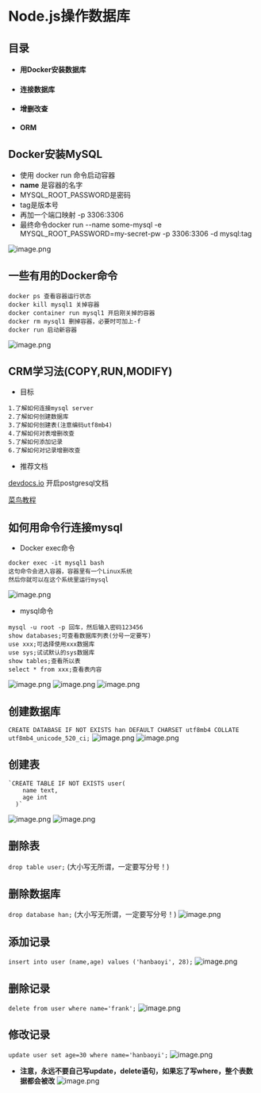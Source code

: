 # Node.js操作数据库

## 目录
- #### 用Docker安装数据库
- #### 连接数据库
- #### 增删改查
- #### ORM

## Docker安装MySQL

- 使用 docker run 命令启动容器
- **name** 是容器的名字
- MYSQL_ROOT_PASSWORD是密码
- tag是版本号
- 再加一个端口映射 -p 3306:3306
- 最终命令docker run --name some-mysql -e MYSQL_ROOT_PASSWORD=my-secret-pw -p 3306:3306 -d mysql:tag

![image.png](https://upload-images.jianshu.io/upload_images/1181204-5293da4a1c50e09c.png?imageMogr2/auto-orient/strip%7CimageView2/2/w/1240)

## 一些有用的Docker命令

```
docker ps 查看容器运行状态
docker kill mysql1 关掉容器
docker container run mysql1 开启刚关掉的容器
docker rm mysql1 删掉容器，必要时可加上-f
docker run 启动新容器
```
![image.png](https://upload-images.jianshu.io/upload_images/1181204-f145b6bd814ffff2.png?imageMogr2/auto-orient/strip%7CimageView2/2/w/1240)

## CRM学习法(COPY,RUN,MODIFY)
- 目标
```
1.了解如何连接mysql server
2.了解如何创建数据库
3.了解如何创建表(注意编码utf8mb4)
4.了解如何对表增删改查
5.了解如何添加记录
6.了解如何对记录增删改查
```
- 推荐文档

[devdocs.io](https://devdocs.io/postgresql~11/tutorial-createdb) 开启postgresql文档

[菜鸟教程](https://www.runoob.com/mysql/mysql-create-database.html)

## 如何用命令行连接mysql
- Docker exec命令
```
docker exec -it mysql1 bash
这句命令会进入容器，容器里有一个Linux系统
然后你就可以在这个系统里运行mysql
```
![image.png](https://upload-images.jianshu.io/upload_images/1181204-c8f4ef3a6d694c6e.png?imageMogr2/auto-orient/strip%7CimageView2/2/w/1240)

- mysql命令
```
mysql -u root -p 回车，然后输入密码123456
show databases;可查看数据库列表(分号一定要写)
use xxx;可选择使用xxx数据库
use sys;试试默认的sys数据库
show tables;查看所以表
select * from xxx;查看表内容
```
![image.png](https://upload-images.jianshu.io/upload_images/1181204-08145ce3288d3380.png?imageMogr2/auto-orient/strip%7CimageView2/2/w/1240)
![image.png](https://upload-images.jianshu.io/upload_images/1181204-e24ef3327c51933e.png?imageMogr2/auto-orient/strip%7CimageView2/2/w/1240)
![image.png](https://upload-images.jianshu.io/upload_images/1181204-f800e1bc58f38149.png?imageMogr2/auto-orient/strip%7CimageView2/2/w/1240)


## 创建数据库

``CREATE DATABASE IF NOT EXISTS han DEFAULT CHARSET utf8mb4 COLLATE utf8mb4_unicode_520_ci;``
![image.png](https://upload-images.jianshu.io/upload_images/1181204-bbefa4c134bcf0be.png?imageMogr2/auto-orient/strip%7CimageView2/2/w/1240)
![image.png](https://upload-images.jianshu.io/upload_images/1181204-4c747182c689ec51.png?imageMogr2/auto-orient/strip%7CimageView2/2/w/1240)

## 创建表

```
`CREATE TABLE IF NOT EXISTS user(
  	name text,
  	age int
  )`
```
![image.png](https://upload-images.jianshu.io/upload_images/1181204-6918d53e084587d5.png?imageMogr2/auto-orient/strip%7CimageView2/2/w/1240)
![image.png](https://upload-images.jianshu.io/upload_images/1181204-69ab6ed0c254d1fc.png?imageMogr2/auto-orient/strip%7CimageView2/2/w/1240)

## 删除表
``drop table user;`` (大小写无所谓，一定要写分号！)
## 删除数据库
``drop database han;`` (大小写无所谓，一定要写分号！)
![image.png](https://upload-images.jianshu.io/upload_images/1181204-a2bef9db8ecc648d.png?imageMogr2/auto-orient/strip%7CimageView2/2/w/1240)


## 添加记录
``insert into user (name,age) values ('hanbaoyi', 28);``
![image.png](https://upload-images.jianshu.io/upload_images/1181204-e2f7b7b5e5835f89.png?imageMogr2/auto-orient/strip%7CimageView2/2/w/1240)

## 删除记录
``delete from user where name='frank';``
![image.png](https://upload-images.jianshu.io/upload_images/1181204-0dc841fedfd20532.png?imageMogr2/auto-orient/strip%7CimageView2/2/w/1240)

## 修改记录
``update user set age=30 where name='hanbaoyi';``
![image.png](https://upload-images.jianshu.io/upload_images/1181204-57f00c708f6d57e2.png?imageMogr2/auto-orient/strip%7CimageView2/2/w/1240)
- **注意，永远不要自己写update，delete语句，如果忘了写where，整个表数据都会被改**
![image.png](https://upload-images.jianshu.io/upload_images/1181204-3169730ac216b8d1.png?imageMogr2/auto-orient/strip%7CimageView2/2/w/1240)